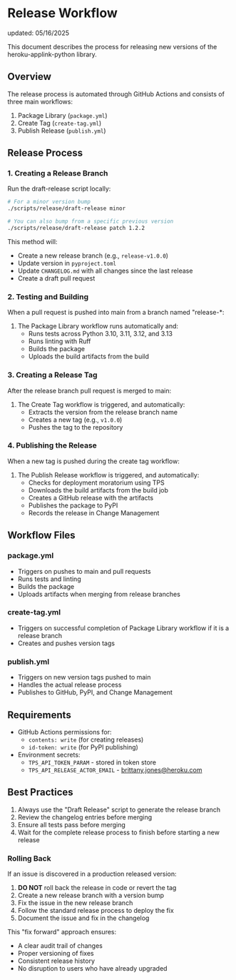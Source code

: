 # Release Workflow
updated: 05/16/2025

This document describes the process for releasing new versions of the heroku-applink-python library.

## Overview

The release process is automated through GitHub Actions and consists of three main workflows:

1. Package Library (`package.yml`)
2. Create Tag (`create-tag.yml`)
3. Publish Release (`publish.yml`)

## Release Process

### 1. Creating a Release Branch

Run the draft-release script locally:
```bash
# For a minor version bump
./scripts/release/draft-release minor

# You can also bump from a specific previous version
./scripts/release/draft-release patch 1.2.2
```

This method will:
- Create a new release branch (e.g., `release-v1.0.0`)
- Update version in `pyproject.toml`
- Update `CHANGELOG.md` with all changes since the last release
- Create a draft pull request

### 2. Testing and Building

When a pull request is pushed into main from a branch named "release-*:

1. The Package Library workflow runs automatically and:
   - Runs tests across Python 3.10, 3.11, 3.12, and 3.13
   - Runs linting with Ruff
   - Builds the package
   - Uploads the build artifacts from the build

### 3. Creating a Release Tag

After the release branch pull request is merged to main:

1. The Create Tag workflow is triggered, and automatically:
   - Extracts the version from the release branch name
   - Creates a new tag (e.g., `v1.0.0`)
   - Pushes the tag to the repository

### 4. Publishing the Release

When a new tag is pushed during the create tag workflow:

1. The Publish Release workflow is triggered, and automatically:
   - Checks for deployment moratorium using TPS
   - Downloads the build artifacts from the build job
   - Creates a GitHub release with the artifacts
   - Publishes the package to PyPI
   - Records the release in Change Management

## Workflow Files

### package.yml
- Triggers on pushes to main and pull requests
- Runs tests and linting
- Builds the package
- Uploads artifacts when merging from release branches

### create-tag.yml
- Triggers on successful completion of Package Library workflow if it is a release branch
- Creates and pushes version tags

### publish.yml
- Triggers on new version tags pushed to main
- Handles the actual release process
- Publishes to GitHub, PyPI, and Change Management

## Requirements

- GitHub Actions permissions for:
  - `contents: write` (for creating releases)
  - `id-token: write` (for PyPI publishing)
- Environment secrets:
  - `TPS_API_TOKEN_PARAM` - stored in token store
  - `TPS_API_RELEASE_ACTOR_EMAIL` - brittany.jones@heroku.com

## Best Practices

1. Always use the "Draft Release" script to generate the release branch
2. Review the changelog entries before merging
3. Ensure all tests pass before merging
4. Wait for the complete release process to finish before starting a new release

### Rolling Back

If an issue is discovered in a production released version:

1. **DO NOT** roll back the release in code or revert the tag
2. Create a new release branch with a version bump
3. Fix the issue in the new release branch
4. Follow the standard release process to deploy the fix
5. Document the issue and fix in the changelog

This "fix forward" approach ensures:
- A clear audit trail of changes
- Proper versioning of fixes
- Consistent release history
- No disruption to users who have already upgraded 